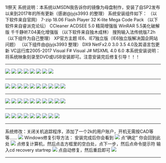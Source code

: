 1l祭天
系统说明：本系统以MSDN我告诉你的镜像为母盘制作，安装了自SP2发布以来到2017年的所有更新（感谢@jyjs3993 的整理）
系统安装组件如下：
（以下软件来自官网）
7-zip 18.06
Flash Player 32
K-lite Mega Code Pack
（以下软件来自睿派克论坛）
CCleaner
ACDSEE 5.0 精简增强版
WinRAR 5.5美化破解版
千千静听7.04美化增强版
（以下软件来自独木成林）
搜狗输入法传统版7.2h
（以下组件为自己整理）
XP官方主题
IE6、IE7独立版（IE6独立版解决国企网站问题）
（以下组件由@jyjs3993 整理）
DX9
NetFx2.0 3.0 3.5 4.0及其语言包更新
VC运行库2005-2017 Visual F# Visual J#
MSXML 4.0 6.0
本系统安装说明：将系统映象刻录至DVD或USB安装即可。注意安装完后修复引导！！！
***
![](https://wvbarchive.s3-ap-northeast-1.amazonaws.com/6024055263/7a738e51352ac65c8e4c5ca7f6f2b21191138a8a.jpg)
![](https://wvbarchive.s3-ap-northeast-1.amazonaws.com/6024055263/a9a4522bc65c1038cc37f416bf119313b27e898a.jpg)
![](https://wvbarchive.s3-ap-northeast-1.amazonaws.com/6024055263/75dea15d103853435b86bdf59e13b07ec880888a.jpg)
![](https://wvbarchive.s3-ap-northeast-1.amazonaws.com/6024055263/86a877395343fbf213659cf7bd7eca8067388f8a.jpg)
![](https://wvbarchive.s3-ap-northeast-1.amazonaws.com/6024055263/50cc3442fbf2b2113167bf9ac78065380ed78e8a.jpg)
![](https://wvbarchive.s3-ap-northeast-1.amazonaws.com/6024055263/13b79cf3b2119313130ac56468380cd793238d8a.jpg)
![](https://wvbarchive.s3-ap-northeast-1.amazonaws.com/6024055263/bb06d5109313b07e6ef46adc01d7912395dd8c8a.jpg)
![](https://wvbarchive.s3-ap-northeast-1.amazonaws.com/6024055263/f2e5f412b07eca80c04c03339c2397dda344838a.jpg)
***
![](https://wvbarchive.s3-ap-northeast-1.amazonaws.com/6024055263/f20f24176d224f4a566f56c704f790529a22d161.jpg)
![](https://wvbarchive.s3-ap-northeast-1.amazonaws.com/6024055263/03e20a234f4a20a431e819139d529822700ed061.jpg)
![](https://wvbarchive.s3-ap-northeast-1.amazonaws.com/6024055263/2dd6284b20a44623713c80b69522720e0ef3d761.jpg)
![](https://wvbarchive.s3-ap-northeast-1.amazonaws.com/6024055263/0fbe47a5462309f7e99988c67f0e0cf3d5cad661.jpg)
![](https://wvbarchive.s3-ap-northeast-1.amazonaws.com/6024055263/6050212209f79052e2e962ea01f3d7ca79cbd561.jpg)
![](https://wvbarchive.s3-ap-northeast-1.amazonaws.com/6024055263/06d76ef69052982209c51c17daca7bcb0846d461.jpg)
![](https://wvbarchive.s3-ap-northeast-1.amazonaws.com/6024055263/4903f7539822720e7038c72e76cb0a46f01fab61.jpg)
![](https://wvbarchive.s3-ap-northeast-1.amazonaws.com/6024055263/d0a6ff23720e0cf3aa016b2f0746f21fbc09aa61.jpg)
![](https://wvbarchive.s3-ap-northeast-1.amazonaws.com/6024055263/d8d6150f0cf3d7ca05001aa2ff1fbe096963a961.jpg)
![](https://wvbarchive.s3-ap-northeast-1.amazonaws.com/6024055263/32fa6bf2d7ca7bcb758de2fbb3096b63f424a861.jpg)
***
![](https://wvbarchive.s3-ap-northeast-1.amazonaws.com/6024055263/e71ba91a9d16fdfa6412e23ab98f8c5496ee7bd9.jpg)
![](https://wvbarchive.s3-ap-northeast-1.amazonaws.com/6024055263/8eeffa17fdfaaf513f9da56b815494eef21f7ad9.jpg)
![](https://wvbarchive.s3-ap-northeast-1.amazonaws.com/6024055263/dde29afbaf51f3de79cc9db099eef01f382979d9.jpg)
![](https://wvbarchive.s3-ap-northeast-1.amazonaws.com/6024055263/bd0ec850f3deb48f4217850afd1f3a292ff578d9.jpg)
![](https://wvbarchive.s3-ap-northeast-1.amazonaws.com/6024055263/efa594dfb48f8c545bade1fb37292df5e2fe7fd9.jpg)
![](https://wvbarchive.s3-ap-northeast-1.amazonaws.com/6024055263/b32ad38e8c5494ee205c2bcd20f5e0fe9b257ed9.jpg)
![](https://wvbarchive.s3-ap-northeast-1.amazonaws.com/6024055263/f47beb5594eef01feb6a3c11edfe9925be317dd9.jpg)
![](https://wvbarchive.s3-ap-northeast-1.amazonaws.com/6024055263/cca0f3eff01f3a29ffb6f11a9425bc315e607cd9.jpg)
![](https://wvbarchive.s3-ap-northeast-1.amazonaws.com/6024055263/d41a971e3a292df533bd88c1b1315c6036a873d9.jpg)
![](https://wvbarchive.s3-ap-northeast-1.amazonaws.com/6024055263/b0eb5d282df5e0fe4d66add5516034a85cdf72d9.jpg)
***
![](https://wvbarchive.s3-ap-northeast-1.amazonaws.com/6024055263/1976d5b6d0a20cf49ce1da0b7b094b36aeaf99e2.jpg)
![](https://wvbarchive.s3-ap-northeast-1.amazonaws.com/6024055263/f243b7a30cf431ad65a367ed4636acaf2cdd98e2.jpg)
![](https://wvbarchive.s3-ap-northeast-1.amazonaws.com/6024055263/90566bf531adcbefd9455ad2a1af2edda1cc9fe2.jpg)
![](https://wvbarchive.s3-ap-northeast-1.amazonaws.com/6024055263/4c0056accbef7609fb7abd4b23dda3cc7ed99ee2.jpg)
![](https://wvbarchive.s3-ap-northeast-1.amazonaws.com/6024055263/7159acee76094b361de33f39aecc7cd98f109de2.jpg)
![](https://wvbarchive.s3-ap-northeast-1.amazonaws.com/6024055263/8b1b11084b36acaf9c91b22871d98d1003e99ce2.jpg)
![](https://wvbarchive.s3-ap-northeast-1.amazonaws.com/6024055263/36fd2c37acaf2edd10806d3d801001e93b0193e2.jpg)
![](https://wvbarchive.s3-ap-northeast-1.amazonaws.com/6024055263/0bc2cbae2edda3ccc8959cf40ce93901233f92e2.jpg)
![](https://wvbarchive.s3-ap-northeast-1.amazonaws.com/6024055263/ec5b49dca3cc7cd9385c100d3401213fba0e91e2.jpg)
***
系统修改：关闭关机追踪程序，添加了一个2k的用户账户，开机无需按CAD等等……
![](https://wvbarchive.s3-ap-northeast-1.amazonaws.com/6024055263/b0eb5d282df5e0fe4de7add5516034a85cdf7258.jpg)
Windows修复引导方法：
安装完成后你会看到
![](https://wvbarchive.s3-ap-northeast-1.amazonaws.com/6024055263/edbfb61273f082027285b0eb46fbfbeda9641bc7.jpg)
点“确定”
你会回到此处
![](https://wvbarchive.s3-ap-northeast-1.amazonaws.com/6024055263/91e714f182025aaf8d255f1ff6edab64014f1ac7.jpg)
点修复计算机，然后点击方框里的空白处，点下一步，然后点命令提示符
输入cd recovery
startrep
![](https://wvbarchive.s3-ap-northeast-1.amazonaws.com/6024055263/3304e5035aafa40f61d1ef09a664034f7af019c7.jpg)
点自动修复，然后重启即可
![](https://wvbarchive.s3-ap-northeast-1.amazonaws.com/6024055263/c2f63daea40f4bfbd0c7bf800e4f78f0f53618c7.jpg)
***